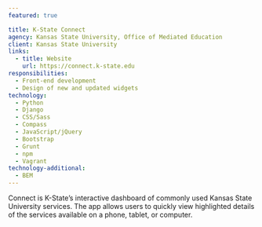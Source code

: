 ```yaml
---
featured: true

title: K-State Connect
agency: Kansas State University, Office of Mediated Education
client: Kansas State University
links:
  - title: Website
    url: https://connect.k-state.edu
responsibilities:
  - Front-end development
  - Design of new and updated widgets
technology:
  - Python
  - Django
  - CSS/Sass
  - Compass
  - JavaScript/jQuery
  - Bootstrap
  - Grunt
  - npm
  - Vagrant
technology-additional:
  - BEM
---
```


Connect is K-State’s interactive dashboard of commonly used Kansas State University services. The app allows users to quickly view highlighted details of the services available on a phone, tablet, or computer.
